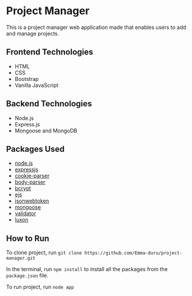 # Project Manager
This is a project manager web application made that enables users to add and manage projects.

## Frontend Technologies
* HTML
* CSS
* Bootstrap
* Vanilla JavaScript

## Backend Technologies
* Node.js
* Express.js
* Mongoose and MongoDB

## Packages Used
* [node.js](https://nodejs.org/)
* [expressjs](https://expressjs.com/)
* [cookie-parser](https://www.npmjs.com/package/cookie-parser)
* [body-parser](https://www.npmjs.com/package/body-parser)
* [bcrypt](https://www.npmjs.com/package/bcrypt)
* [ejs](https://ejs.co/)
* [jsonwebtoken](https://jwt.io/)
* [mongoose](https://mongoosejs.com/)
* [validator](https://validatejs.org/)
* [luxon](https://www.npmjs.com/package/luxon)

## How to Run
To clone project, run `git clone https://github.com/Emma-duru/project-manager.git`  

In the terminal, run `npm install` to install all the packages from the `package.json` file.

To run project, run `node app`

